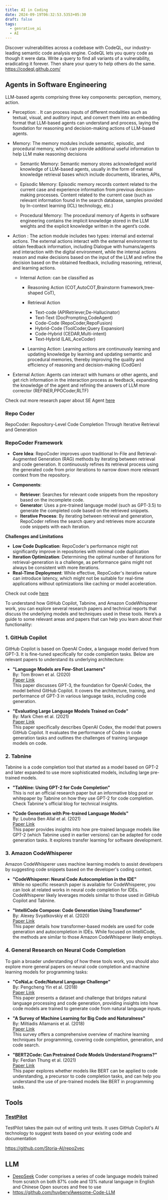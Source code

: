 ```yaml
---
title: AI in Coding
date: 2024-09-19T06:32:53.5353+05:30
draft: false
tags:
  - genrative_ai
  - AI
---
```



Discover vulnerabilities across a codebase with CodeQL, our industry-leading semantic code analysis engine. CodeQL lets you query code as though it were data. Write a query to find all variants of a vulnerability, eradicating it forever. Then share your query to help others do the same. 
https://codeql.github.com/




## Agents in Software Engineering

LLM-based agents comprising three key components: perception, memory, action.
- Perception: . It can process inputs of different modalities such as textual, visual, and auditory input, and convert them into an embedding format that LLM-based agents can understand and process, laying the foundation for reasoning and decision-making actions of LLM-based agents.

- Memory: The memory modules include semantic, episodic, and procedural memory, which can provide additional useful information to help LLM make reasoning decisions

	- Semantic Memory: Semantic memory stores acknowledged world knowledge of LLM-based agents, usually in the form of external knowledge retrieval bases which include documents, libraries, APIs,
	
	- Episodic Memory: Episodic memory records content related to the current case and experience information from previous decision-making processes. Content related to the current case (such as relevant information found in the search database, samples provided by In-context learning (ICL) technology, etc.)
	
	- Procedural Memory: The procedural memory of Agents in software engineering contains the implicit knowledge stored in the LLM weights and the explicit knowledge written in the agent’s code.

- Action : The action module includes two types: internal and external actions. The external actions interact with the external environment to obtain feedback information, including Dialogue with humans/agents and interaction with the digital environment, while the internal actions reason and make decisions based on the input of the LLM and refine the decision based on the obtained feedback, including reasoning, retrieval, and learning actions.

	- Internal Action: can be classified as
		- Reasoning Action (COT,AutoCOT,Brainstorm framework,tree-shaped CoT), 
		- Retrieval Action 
			- Text-code (APIRetriever,De-Hallucinator)
			- Text-Text (DocPrompting,CodeAgent)
			- Code-Code (RepoCoder,RepoFusion)
			- Hybrid-Code (ToolCoder,Query Expansion)
			- Code-Hybrid (CEDAR,Multi-intent)
			- Text-Hybrid (LAIL,AceCoder)
		
		- Learning Action: Learning actions are continuously learning and updating knowledge by learning and updating semantic and procedural memories, thereby improving the quality and efficiency of reasoning and decision-making (CodGen)

- External Action: Agents can interact with humans or other agents, and get rich information in the interaction process as feedback, expanding the knowledge of the agent and refining the answers of LLM more corrector (REFINER,PPOCoder,RLTF)

Check out more research paper about SE Agent [here](https://github.com/DeepSoftwareAnalytics/Awesome-Agent4SE)
### Repo Coder

RepoCoder: Repository-Level Code Completion Through Iterative Retrieval and Generation
### **RepoCoder Framework**

- **Core Idea**: RepoCoder improves upon traditional In-File and Retrieval-Augmented Generation (RAG) methods by iterating between retrieval and code generation. It continuously refines its retrieval process using the generated code from prior iterations to narrow down more relevant context from the repository.

- **Components**:
    - **Retriever**: Searches for relevant code snippets from the repository based on the incomplete code.
    - **Generator**: Uses a pre-trained language model (such as GPT-3.5) to generate the completed code based on the retrieved snippets.
    - **Iterative Process**: By iterating between retrieval and generation, RepoCoder refines the search query and retrieves more accurate code snippets with each iteration.

**Challenges and Limitations**
- **Low Code Duplication**: RepoCoder's performance might not significantly improve in repositories with minimal code duplication
- **Iteration Optimization**: Determining the optimal number of iterations for retrieval-generation is a challenge, as performance gains might not always be consistent with more iterations.
- **Real-Time Deployment**: While effective, RepoCoder's iterative nature can introduce latency, which might not be suitable for real-time applications without optimizations like caching or model acceleration.

Check out code [here](https://github.com/microsoft/CodeT/blob/main/RepoCoder/search_code.py)













To understand how GitHub Copilot, Tabnine, and Amazon CodeWhisperer work, you can explore several research papers and technical reports that discuss the underlying models and techniques used in these tools. Here’s a guide to some relevant areas and papers that can help you learn about their functionality:

### 1. **GitHub Copilot**

GitHub Copilot is based on OpenAI Codex, a language model derived from GPT-3. It is fine-tuned specifically for code completion tasks. Below are relevant papers to understand its underlying architecture:

- **"Language Models are Few-Shot Learners"**  
    By: Tom Brown et al. (2020)  
    [Paper Link](https://arxiv.org/abs/2005.14165)  
    This paper discusses GPT-3, the foundation for OpenAI Codex, the model behind GitHub Copilot. It covers the architecture, training, and performance of GPT-3 in various language tasks, including code generation.
    
- **"Evaluating Large Language Models Trained on Code"**  
    By: Mark Chen et al. (2021)  
    [Paper Link](https://arxiv.org/abs/2107.03374)  
    This paper specifically describes OpenAI Codex, the model that powers GitHub Copilot. It evaluates the performance of Codex in code generation tasks and outlines the challenges of training language models on code.
    

### 2. **Tabnine**

Tabnine is a code completion tool that started as a model based on GPT-2 and later expanded to use more sophisticated models, including large pre-trained models.

- **"TabNine: Using GPT-2 for Code Completion"**  
    This is not an official research paper but an informative blog post or whitepaper by Tabnine on how they use GPT-2 for code completion. Check Tabnine's official blog for technical insights.
    
- **"Code Generation with Pre-trained Language Models"**  
    By: Loubna Ben Allal et al. (2021)  
    [Paper Link](https://arxiv.org/abs/2102.04664)  
    This paper provides insights into how pre-trained language models like GPT-2 (which Tabnine used in earlier versions) can be adapted for code generation tasks. It explores transfer learning for software development.
    

### 3. **Amazon CodeWhisperer**

Amazon CodeWhisperer uses machine learning models to assist developers by suggesting code snippets based on the developer's coding context.

- **"CodeWhisperer: Neural Code Autocompletion in the IDE"**  
    While no specific research paper is available for CodeWhisperer, you can look at related works in neural code completion for IDEs. CodeWhisperer likely leverages models similar to those used in GitHub Copilot and Tabnine.
    
- **"IntelliCode Compose: Code Generation Using Transformer"**  
    By: Alexey Svyatkovskiy et al. (2020)  
    [Paper Link](https://arxiv.org/abs/2005.08025)  
    This paper details how transformer-based models are used for code generation and autocompletion in IDEs. While focused on IntelliCode, the methods are similar to those Amazon CodeWhisperer likely employs.
    

### 4. **General Research on Neural Code Completion**

To gain a broader understanding of how these tools work, you should also explore more general papers on neural code completion and machine learning models for programming tasks:

- **"CoNaLa: Code/Natural Language Challenge"**  
    By: Pengcheng Yin et al. (2018)  
    [Paper Link](https://arxiv.org/abs/1805.09819)  
    This paper presents a dataset and challenge that bridges natural language processing and code generation, providing insights into how code models are trained to generate code from natural language inputs.
    
- **"A Survey of Machine Learning for Big Code and Naturalness"**  
    By: Miltiadis Allamanis et al. (2018)  
    [Paper Link](https://arxiv.org/abs/1709.06182)  
    This survey offers a comprehensive overview of machine learning techniques for programming, covering code completion, generation, and code search.
    
- **"BERT2Code: Can Pretrained Code Models Understand Programs?"**  
    By: Ferdian Thung et al. (2021)  
    [Paper Link](https://arxiv.org/abs/2109.00401)  
    This paper explores whether models like BERT can be applied to code understanding, a precursor to code completion tasks, and can help you understand the use of pre-trained models like BERT in programming tasks.
## Tools

### [TestPilot](https://githubnext.com/projects/testpilot/)  

TestPilot takes the pain out of writing unit tests. It uses GitHub Copilot's AI technology to suggest tests based on your existing code and documentation


https://github.com/Storia-AI/repo2vec



## LLM
- [DeepSeek](https://www.deepseek.com/) Coder comprises a series of code language models trained from scratch on both 87% code and 13% natural language in English and Chinese Open sources and free to use
- https://github.com/huybery/Awesome-Code-LLM 